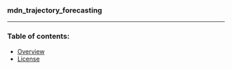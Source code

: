 ### mdn_trajectory_forecasting

<!--!["Screenshot..."](images/test.png "Screenshot...")

#### Paper:
**_M. Hetzel, H. Reichert, K. Doll, and B. Sick "",**

**Links:**
 - IEEE Explore: [[click here]]()
 - ResearchGate: [[click here]]()
 - ArXiv: [[click here]]()

#### Citation:
If you use our code/method, please cite:
```
}
```-->
---
### Table of contents:
* [Overview](#overview)
* [License](#license)
